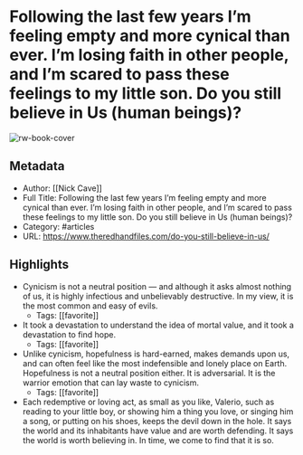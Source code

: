 # Following the last few years I’m feeling empty and more cynical than ever. I’m losing faith in other people, and I’m scared to pass these feelings to my little son. Do you still believe in Us (human beings)?

![rw-book-cover](https://www.theredhandfiles.com/wp-content/uploads/2022/04/Picture-1.jpg)

## Metadata
- Author: [[Nick Cave]]
- Full Title: Following the last few years I’m feeling empty and more cynical than ever. I’m losing faith in other people, and I’m scared to pass these feelings to my little son. Do you still believe in Us (human beings)?
- Category: #articles
- URL: https://www.theredhandfiles.com/do-you-still-believe-in-us/

## Highlights
- Cynicism is not a neutral position — and although it asks almost nothing of us, it is highly infectious and unbelievably destructive. In my view, it is the most common and easy of evils.
    - Tags: [[favorite]] 
- It took a devastation to understand the idea of mortal value, and it took a devastation to find hope.
    - Tags: [[favorite]] 
- Unlike cynicism, hopefulness is hard-earned, makes demands upon us, and can often feel like the most indefensible and lonely place on Earth. Hopefulness is not a neutral position either. It is adversarial. It is the warrior emotion that can lay waste to cynicism.
    - Tags: [[favorite]] 
- Each redemptive or loving act, as small as you like, Valerio, such as reading to your little boy, or showing him a thing you love, or singing him a song, or putting on his shoes, keeps the devil down in the hole. It says the world and its inhabitants have value and are worth defending. It says the world is worth believing in. In time, we come to find that it is so.
